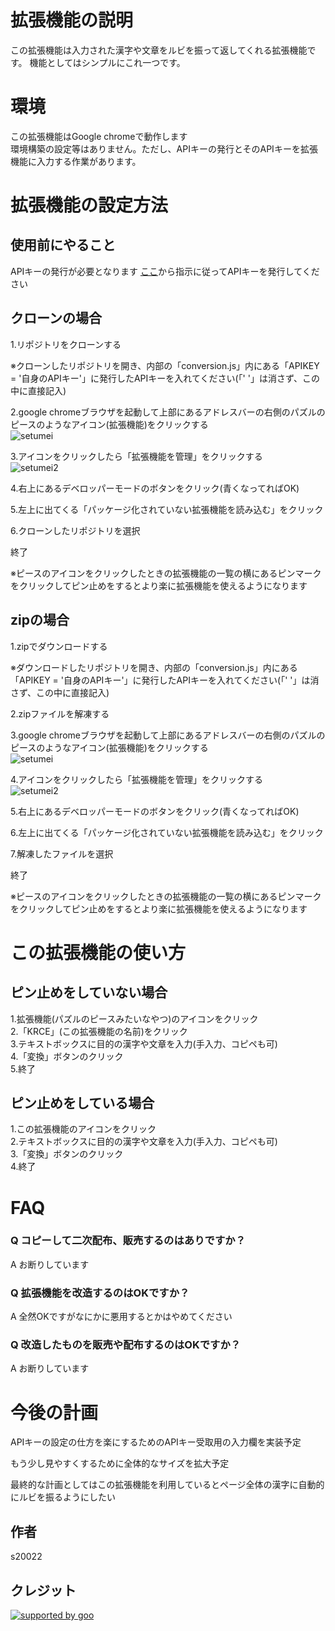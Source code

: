 # 拡張機能の説明  

この拡張機能は入力された漢字や文章をルビを振って返してくれる拡張機能です。
機能としてはシンプルにこれ一つです。
  
# 環境  
この拡張機能はGoogle chromeで動作します  
環境構築の設定等はありません。ただし、APIキーの発行とそのAPIキーを拡張機能に入力する作業があります。

# 拡張機能の設定方法  


## 使用前にやること
APIキーの発行が必要となります
<a href= "https://labs.goo.ne.jp/apiusage/">ここ</a>から指示に従ってAPIキーを発行してください  
  
## クローンの場合  
1.リポジトリをクローンする  
  
※クローンしたリポジトリを開き、内部の「conversion.js」内にある「APIKEY = '自身のAPIキー'」に発行したAPIキーを入れてください(「' '」は消さず、この中に直接記入)  
  
2.google chromeブラウザを起動して上部にあるアドレスバーの右側のパズルのピースのようなアイコン(拡張機能)をクリックする  
![setumei](https://user-images.githubusercontent.com/66397526/211442493-1589cf48-7b09-44ca-9320-9c7559919569.png)  
  
3.アイコンをクリックしたら「拡張機能を管理」をクリックする  
![setumei2](https://user-images.githubusercontent.com/66397526/211442777-5f9f2092-0702-4a0b-b5da-a62725de97a0.png)  
  
4.右上にあるデベロッパーモードのボタンをクリック(青くなってればOK)  
  
5.左上に出てくる「パッケージ化されていない拡張機能を読み込む」をクリック  
  
6.クローンしたリポジトリを選択  
  
終了  
  
※ピースのアイコンをクリックしたときの拡張機能の一覧の横にあるピンマークをクリックしてピン止めをするとより楽に拡張機能を使えるようになります  
  
## zipの場合  
1.zipでダウンロードする  
  
※ダウンロードしたリポジトリを開き、内部の「conversion.js」内にある「APIKEY = '自身のAPIキー'」に発行したAPIキーを入れてください(「' '」は消さず、この中に直接記入)  
  
2.zipファイルを解凍する  
  
3.google chromeブラウザを起動して上部にあるアドレスバーの右側のパズルのピースのようなアイコン(拡張機能)をクリックする  
![setumei](https://user-images.githubusercontent.com/66397526/211442493-1589cf48-7b09-44ca-9320-9c7559919569.png)  
  
4.アイコンをクリックしたら「拡張機能を管理」をクリックする  
![setumei2](https://user-images.githubusercontent.com/66397526/211442777-5f9f2092-0702-4a0b-b5da-a62725de97a0.png)  
  
5.右上にあるデベロッパーモードのボタンをクリック(青くなってればOK) 
  
6.左上に出てくる「パッケージ化されていない拡張機能を読み込む」をクリック  
  
7.解凍したファイルを選択 
  
終了  
  
※ピースのアイコンをクリックしたときの拡張機能の一覧の横にあるピンマークをクリックしてピン止めをするとより楽に拡張機能を使えるようになります  
  
# この拡張機能の使い方
  
## ピン止めをしていない場合
1.拡張機能(パズルのピースみたいなやつ)のアイコンをクリック  
2.「KRCE」(この拡張機能の名前)をクリック  
3.テキストボックスに目的の漢字や文章を入力(手入力、コピペも可)  
4.「変換」ボタンのクリック  
5.終了　

## ピン止めをしている場合
1.この拡張機能のアイコンをクリック  
2.テキストボックスに目的の漢字や文章を入力(手入力、コピペも可)  
3.「変換」ボタンのクリック  
4.終了　

# FAQ
### Q コピーして二次配布、販売するのはありですか？  
A お断りしています 
  
### Q 拡張機能を改造するのはOKですか？  
A 全然OKですがなにかに悪用するとかはやめてください  
  
### Q 改造したものを販売や配布するのはOKですか？  
A お断りしています  

# 今後の計画
APIキーの設定の仕方を楽にするためのAPIキー受取用の入力欄を実装予定  
  
もう少し見やすくするために全体的なサイズを拡大予定  
  
最終的な計画としてはこの拡張機能を利用しているとページ全体の漢字に自動的にルビを振るようにしたい

## 作者
s20022  

## クレジット  
<a href="http://www.goo.ne.jp/">
<img src="//u.xgoo.jp/img/sgoo.png" alt="supported by goo"
title="supported by goo">
</a>
